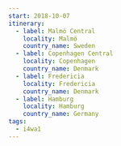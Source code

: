 ```yaml
---
start: 2018-10-07
itinerary:
  - label: Malmö Central
    locality: Malmö
    country_name: Sweden
  - label: Copenhagen Central
    locality: Copenhagen
    country_name: Denmark
  - label: Fredericia
    locality: Fredericia
    country_name: Denmark
  - label: Hamburg
    locality: Hamburg
    country_name: Germany
tags:
  - i4wa1
---
```

